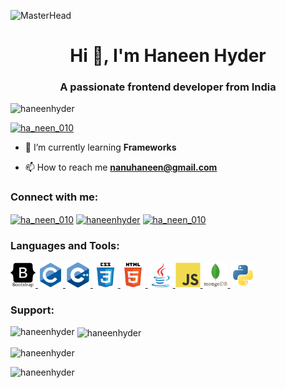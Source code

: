 ![MasterHead](https://i0.wp.com/plopdo.com/wp-content/uploads/2021/10/Web-Development-San-Francisco-1.jpeg?w=1140&ssl=1)

<h1 align="center">Hi 👋, I'm Haneen Hyder</h1>
<h3 align="center">A passionate frontend developer from India</h3>

<p align="left"> <img src="https://komarev.com/ghpvc/?username=haneenhyder&label=Profile%20views&color=0e75b6&style=flat" alt="haneenhyder" /> </p>



<p align="left"> <a href="https://twitter.com/ha_neen_010" target="blank"><img src="https://img.shields.io/twitter/follow/ha_neen_010?logo=twitter&style=for-the-badge" alt="ha_neen_010" /></a> </p>

- 🌱 I’m currently learning **Frameworks**

- 📫 How to reach me **nanuhaneen@gmail.com**

<h3 align="left">Connect with me:</h3>
<p align="left">
<a href="https://twitter.com/ha_neen_010" target="blank"><img align="center" src="https://raw.githubusercontent.com/rahuldkjain/github-profile-readme-generator/master/src/images/icons/Social/twitter.svg" alt="ha_neen_010" height="30" width="40" /></a>
<a href="https://linkedin.com/in/haneenhyder" target="blank"><img align="center" src="https://raw.githubusercontent.com/rahuldkjain/github-profile-readme-generator/master/src/images/icons/Social/linked-in-alt.svg" alt="haneenhyder" height="30" width="40" /></a>
<a href="https://instagram.com/ha_neen_010" target="blank"><img align="center" src="https://raw.githubusercontent.com/rahuldkjain/github-profile-readme-generator/master/src/images/icons/Social/instagram.svg" alt="ha_neen_010" height="30" width="40" /></a>
</p>

<h3 align="left">Languages and Tools:</h3>
<p align="left"> <a href="https://getbootstrap.com" target="_blank" rel="noreferrer"> <img src="https://raw.githubusercontent.com/devicons/devicon/master/icons/bootstrap/bootstrap-plain-wordmark.svg" alt="bootstrap" width="40" height="40"/> </a> <a href="https://www.cprogramming.com/" target="_blank" rel="noreferrer"> <img src="https://raw.githubusercontent.com/devicons/devicon/master/icons/c/c-original.svg" alt="c" width="40" height="40"/> </a> <a href="https://www.w3schools.com/cpp/" target="_blank" rel="noreferrer"> <img src="https://raw.githubusercontent.com/devicons/devicon/master/icons/cplusplus/cplusplus-original.svg" alt="cplusplus" width="40" height="40"/> </a> <a href="https://www.w3schools.com/css/" target="_blank" rel="noreferrer"> <img src="https://raw.githubusercontent.com/devicons/devicon/master/icons/css3/css3-original-wordmark.svg" alt="css3" width="40" height="40"/> </a> <a href="https://www.w3.org/html/" target="_blank" rel="noreferrer"> <img src="https://raw.githubusercontent.com/devicons/devicon/master/icons/html5/html5-original-wordmark.svg" alt="html5" width="40" height="40"/> </a> <a href="https://www.java.com" target="_blank" rel="noreferrer"> <img src="https://raw.githubusercontent.com/devicons/devicon/master/icons/java/java-original.svg" alt="java" width="40" height="40"/> </a> <a href="https://developer.mozilla.org/en-US/docs/Web/JavaScript" target="_blank" rel="noreferrer"> <img src="https://raw.githubusercontent.com/devicons/devicon/master/icons/javascript/javascript-original.svg" alt="javascript" width="40" height="40"/> </a> <a href="https://www.mongodb.com/" target="_blank" rel="noreferrer"> <img src="https://raw.githubusercontent.com/devicons/devicon/master/icons/mongodb/mongodb-original-wordmark.svg" alt="mongodb" width="40" height="40"/> </a> <a href="https://www.python.org" target="_blank" rel="noreferrer"> <img src="https://raw.githubusercontent.com/devicons/devicon/master/icons/python/python-original.svg" alt="python" width="40" height="40"/> </a> </p>

<h3 align="left">Support:</h3>

<p><img align="left" src="https://github-readme-stats.vercel.app/api/top-langs?username=haneenhyder&show_icons=true&locale=en&layout=compact" alt="haneenhyder" /></p>

<p>&nbsp;<img align="center" src="https://github-readme-stats.vercel.app/api?username=haneenhyder&show_icons=true&locale=en" alt="haneenhyder" /></p>

<p><img align="center" src="https://github-readme-streak-stats.herokuapp.com/?user=haneenhyder&" alt="haneenhyder" /></p>



<p><a href="https://www.buymeacoffee.com/haneenhyder"> <img align="left" src="https://cdn.buymeacoffee.com/buttons/v2/default-yellow.png" height="50" width="210" alt="haneenhyder" /></a></p><br><br>
